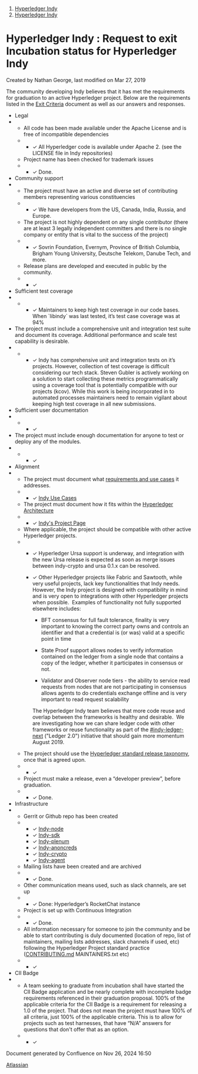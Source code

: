 1. [Hyperledger Indy](index.html)
2. [Hyperledger Indy](Hyperledger-Indy_19464194.html)

# Hyperledger Indy : Request to exit Incubation status for Hyperledger Indy

Created by Nathan George, last modified on Mar 27, 2019

The community developing Indy believes that it has met the requirements for graduation to an active Hyperledger project. Below are the requirements listed in the [Exit Criteria](https://lf-hyperledger.atlassian.net/wiki/spaces/TSC/pages/21430824/Project+Incubation+Exit+Criteria) document as well as our answers and responses.

- Legal
- - All code has been made available under the Apache License and is free of incompatible dependencies
  - - ✓ All Hyperledger code is available under Apache 2. (see the LICENSE file in Indy repositories)
  - Project name has been checked for trademark issues
  - - ✓ Done.
- Community support
- - The project must have an active and diverse set of contributing members representing various constituencies
  - - ✓ We have developers from the US, Canada, India, Russia, and Europe.
  - The project is not highly dependent on any single contributor (there are at least 3 legally independent committers and there is no single company or entity that is vital to the success of the project)
  - - ✓ Sovrin Foundation, Evernym, Province of British Columbia, Brigham Young University, Deutsche Telekom, Danube Tech, and more.
  - Release plans are developed and executed in public by the community.
  - - ✓
- Sufficient test coverage
- - - ✓ Maintainers to keep high test coverage in our code bases.  When \`libindy\` was last tested, it’s test case coverage was at 94%
- The project must include a comprehensive unit and integration test suite and document its coverage. Additional performance and scale test capability is desirable.
- - - ✓ Indy has comprehensive unit and integration tests on it’s projects. However, collection of test coverage is difficult considering our tech stack. Steven Gubler is actively working on a solution to start collecting these metrics programmatically using a coverage tool that is potentially compatible with our projects (kcov). While this work is being incorporated in to automated processes maintainers need to remain vigilant about keeping high test coverage in all new submissions.
- Sufficient user documentation
- - - ✓
- The project must include enough documentation for anyone to test or deploy any of the modules.
- - - ✓
- Alignment
- - The project must document what [requirements and use cases](https://wiki.hyperledger.org/groups/requirements/requirements-wg) it addresses.
  - - ✓ [Indy Use Cases](https://lf-hyperledger.atlassian.net/wiki/display/indy/Indy+Use+Cases)
  - The project must document how it fits within the [Hyperledger Architecture](https://wiki.hyperledger.org/groups/architecture/architecture-wg)
  - - ✓ [Indy's Project Page](https://lf-hyperledger.atlassian.net/wiki/display/indy/Hyperledger+Indy)
  - Where applicable, the project should be compatible with other active Hyperledger projects.
  - - ✓ Hyperledger Ursa support is underway, and integration with the new Ursa release is expected as soon as merge issues between indy-crypto and ursa 0.1.x can be resolved.
      
    - ✓ Other Hyperledger projects like Fabric and Sawtooth, while very useful projects, lack key functionalities that Indy needs. However, the Indy project is designed with compatibility in mind and is very open to integrations with other Hyperledger projects when possible.  Examples of functionality not fully supported elsewhere includes:
      
      - BFT consensus for full fault tolerance, finality is very important to knowing the correct party owns and controls an identifier and that a credential is (or was) valid at a specific point in time
      - State Proof support allows nodes to verify information contained on the ledger from a single node that contains a copy of the ledger, whether it participates in consensus or not.
        
      - Validator and Observer node tiers - the ability to service read requests from nodes that are not participating in consensus allows agents to do credentials exchange offline and is very important to read request scalability
      
      The Hyperledger Indy team believes that more code reuse and overlap between the frameworks is healthy and desirable.  We are investigating how we can share ledger code with other frameworks or reuse functionality as part of the [#indy-ledger-next](https://chat.hyperledger.org/channel/indy-ledger-next) ("Ledger 2.0") initiative that should gain more momentum August 2019.
  - The project should use the [Hyperledger standard release taxonomy](https://docs.google.com/document/d/1u9pt-bXeOXefYBB1uYE6M-D6CtmkC1lGCjmicSlZgVA), once that is agreed upon.
  - - ✓
  - Project must make a release, even a “developer preview”, before graduation.
  - - ✓ Done.
- Infrastructure
- - Gerrit or Github repo has been created
  - - ✓ [Indy-node](https://github.com/hyperledger/indy-node)
    - ✓ [Indy-sdk](https://github.com/hyperledger/indy-sdk)
    - ✓ [Indy-plenum](https://github.com/hyperledger/indy-plenum)
    - ✓ [Indy-anoncreds](https://github.com/hyperledger/indy-anoncreds)
    - ✓ [Indy-crypto](https://github.com/hyperledger/indy-crypto)
    - ✓ [Indy-agent](https://github.com/hyperledger/indy-agent)
  - Mailing lists have been created and are archived
  - - ✓ Done.
  - Other communication means used, such as slack channels, are set up
  - - ✓ Done: Hyperledger’s RocketChat instance
  - Project is set up with Continuous Integration
  - - ✓ Done.
  - All information necessary for someone to join the community and be able to start contributing is duly documented (location of repo, list of maintainers, mailing lists addresses, slack channels if used, etc) following the Hyperledger Project standard practice ([CONTRIBUTING.md](http://CONTRIBUTING.md) MAINTAINERS.txt etc)
  - - ✓
- CII Badge
- - A team seeking to graduate from incubation shall have started the CII Badge application and be nearly complete with incomplete badge requirements referenced in their graduation proposal. 100% of the applicable criteria for the CII Badge is a requirement for releasing a 1.0 of the project. That does not mean the project must have 100% of all criteria, just 100% of the applicable criteria. This is to allow for projects such as test harnesses, that have “N/A” answers for questions that don't offer that as an option.
  - - ✓

Document generated by Confluence on Nov 26, 2024 16:50

[Atlassian](http://www.atlassian.com/)
